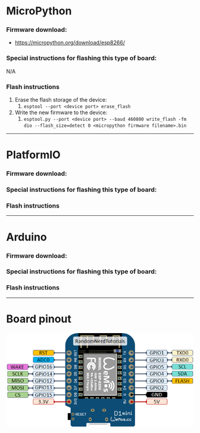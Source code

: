 # MicroPython

### Firmware download:
- https://micropython.org/download/esp8266/

### Special instructions for flashing this type of board:
N/A

### Flash instructions
1) Erase the flash storage of the device:
   1) `esptool --port <device port> erase_flash`
2) Write the new firmware to the device:
   1) `esptool.py --port <device port> --baud 460800 write_flash -fm dio --flash_size=detect 0 <micropython firmware filename>.bin`

---

# PlatformIO

### Firmware download:

### Special instructions for flashing this type of board:


### Flash instructions

---

# Arduino

### Firmware download:

### Special instructions for flashing this type of board:

### Flash instructions

---

# Board pinout
![](images/wemos_d1_mini_pinout.png)
